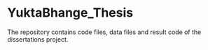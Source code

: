 # YuktaBhange_Thesis
The repository contains code files, data files and result code of the dissertations project.

